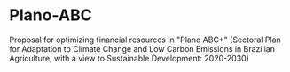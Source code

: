 # Plano-ABC
Proposal for optimizing financial resources in "Plano ABC+" (Sectoral Plan for Adaptation to Climate Change and Low Carbon Emissions in Brazilian Agriculture, with a view to Sustainable Development: 2020-2030)
